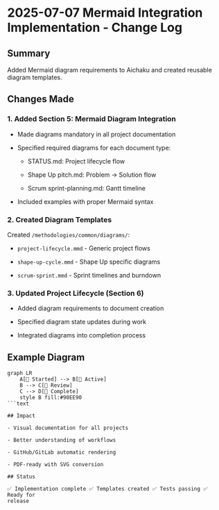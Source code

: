 # 2025-07-07 Mermaid Integration Implementation - Change Log

## Summary

Added Mermaid diagram requirements to Aichaku and created reusable diagram
templates.

## Changes Made

### 1. Added Section 5: Mermaid Diagram Integration

- Made diagrams mandatory in all project documentation

- Specified required diagrams for each document type:

  - STATUS.md: Project lifecycle flow

  - Shape Up pitch.md: Problem → Solution flow

  - Scrum sprint-planning.md: Gantt timeline

- Included examples with proper Mermaid syntax

### 2. Created Diagram Templates

Created `/methodologies/common/diagrams/`:

- `project-lifecycle.mmd` - Generic project flows

- `shape-up-cycle.mmd` - Shape Up specific diagrams

- `scrum-sprint.mmd` - Sprint timelines and burndown

### 3. Updated Project Lifecycle (Section 6)

- Added diagram requirements to document creation

- Specified diagram state updates during work

- Integrated diagrams into completion process

## Example Diagram

````mermaid
graph LR
    A[🌱 Started] --> B[🌿 Active]
    B --> C[🌳 Review]
    C --> D[🍃 Complete]
    style B fill:#90EE90
```text

## Impact

- Visual documentation for all projects

- Better understanding of workflows

- GitHub/GitLab automatic rendering

- PDF-ready with SVG conversion

## Status

✅ Implementation complete ✅ Templates created ✅ Tests passing ✅ Ready for
release
````
